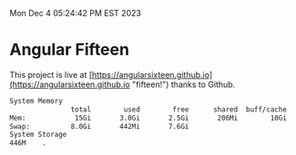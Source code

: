 Mon Dec  4 05:24:42 PM EST 2023

# Angular Fifteen


This project is live at [https://angularsixteen.github.io](https://angularsixteen.github.io "fifteen!") thanks to Github.

```bash
System Memory
               total        used        free      shared  buff/cache   available
Mem:            15Gi       3.0Gi       2.5Gi       206Mi        10Gi        12Gi
Swap:          8.0Gi       442Mi       7.6Gi
System Storage
446M	.
```
